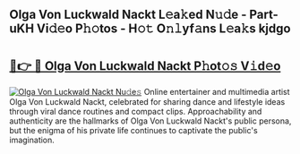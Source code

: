 ## Olga Von Luckwald Nackt L𝚎a𝚔ed N𝚞𝚍e - Part-uKH Vi𝚍𝚎o P𝚑𝚘tos - H𝚘𝚝 O𝚗𝚕yf𝚊ns L𝚎a𝚔s kjdgo

# <h2><a href="http://kfba77.oniu.top/?m=Olga+Von+Luckwald+Nackt">🔗👉 🔴 Olga Von Luckwald Nackt P𝚑ot𝚘𝚜 V𝚒d𝚎o</a></h2>

[![Olga Von Luckwald Nackt Nu𝚍e𝚜](https://i.imgur.com/0qMVB7G.gif)](http://kfba77.oniu.top/?m=Olga+Von+Luckwald+Nackt)
Online entertainer and multimedia artist Olga Von Luckwald Nackt, celebrated for sharing dance and lifestyle ideas through viral dance routines and compact clips. Approachability and authenticity are the hallmarks of Olga Von Luckwald Nackt's public persona, but the enigma of his private life continues to captivate the public's imagination.  
